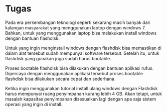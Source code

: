 # Tugas
Pada era perkembangan teknologi seperti sekarang masih banyak dari kalangan masyarakat yang menggunakan laptop dengan windows 7. Bahkan, untuk yang menggunakan laptop bisa melakukan install windows dengan bantuan flashdisk.

Untuk yang ingin menginstall windows dengan flashdisk bisa memastikan di dalam alat tersebut sudah mempunyai software tersebut. Setelah itu, untuk flashdisk yang gunakan juga sudah harus bootable.

Proses bootable flashdisk bisa dilakukan dengan bantuan aplikasi rufus. Dipercaya dengan menggunakan aplikasi tersebut proses bootable flashdisk bisa dilakukan secara cepat dan sederhana.

Ketika ingin menggunakan tutorial install ulang windows dengan Flashdisk harus mempunyai ruang penyimpanan kurang lebih 4 GB. Akan tetapi, untuk masalah kapasitas penyimpanan disesuaikan lagi dengan apa saja sistem operasi yang ingin di install.
